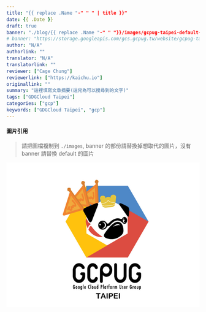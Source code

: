```yaml
---
title: "{{ replace .Name "-" " " | title }}"
date: {{ .Date }}
draft: true
banner: "./blog/{{ replace .Name "-" " "}}/images/gcpug-taipei-default-banner.jpg"
# banner: "https://storage.googleapis.com/gcs.gcpug.tw/website/gcpug-taipei-default-banner.jpg"
author: "N/A"
authorlink: ""
translator: "N/A"
translatorlink: ""
reviewer: ["Cage Chung"]
reviewerlink: ["https://kaichu.io"]
originallink: ""
summary: "這裡填寫文章摘要(這兒為可以搜尋到的文字)"
tags: ["GDGCloud Taipei"]
categories: ["gcp"]
keywords: ["GDGCloud Taipei", "gcp"]
---
```


#### 圖片引用
> 請把圖檔複制到 `./images`, banner 的部份請替換掉想取代的圖片，沒有 banner 請替換 default 的圖片

![](./images/gcpug-taipei-default-banner.jpg)